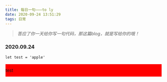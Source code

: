 ```yaml
---
title: 每日一句———to ly
date: 2020-09-24 13:51:29
tags: 日常
---
```


> *答应了你一天给你写一句代码，那这篇blog，就是写给你的哦！*

### 2020.09.24
```
let test = 'apple'
```
<div style="background:red;width:100%;line-height:40px;border:1px solid #fff;" onclick="this.innerHTML = 'apple'">test</div>